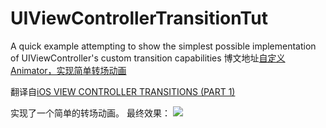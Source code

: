 UIViewControllerTransitionTut
=============================

A quick example attempting to show the simplest possible implementation of UIViewController's custom transition capabilities
博文地址[自定义Animator，实现简单转场动画](https://ichenwin.github.io/2017/05/22/Transition-Animation/)


翻译自[iOS VIEW CONTROLLER TRANSITIONS (PART 1)](https://bradbambara.wordpress.com/2014/04/11/ios-view-controller-transitions-part-1/)


实现了一个简单的转场动画。
最终效果：
![](http://ichenwin.qiniudn.com/transition2.gif)
